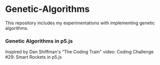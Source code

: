 # Genetic-Algorithms

This repository includes my experimentations with implementing genetic algorithms.


### Genetic Algorithms in p5.js

Inspired by Dan Shiffman's "The Coding Train" video: Coding Challenge #29: Smart Rockets in p5.js



